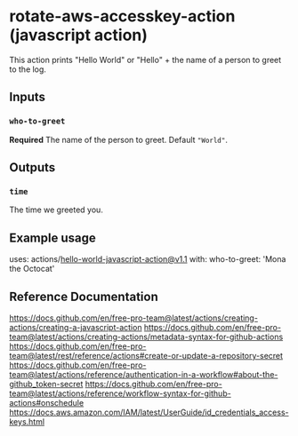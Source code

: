 # rotate-aws-accesskey-action (javascript action)

This action prints "Hello World" or "Hello" + the name of a person to greet to the log.

## Inputs

### `who-to-greet`

**Required** The name of the person to greet. Default `"World"`.

## Outputs

### `time`

The time we greeted you.

## Example usage

uses: actions/hello-world-javascript-action@v1.1
with:
  who-to-greet: 'Mona the Octocat'







## Reference Documentation
https://docs.github.com/en/free-pro-team@latest/actions/creating-actions/creating-a-javascript-action
https://docs.github.com/en/free-pro-team@latest/actions/creating-actions/metadata-syntax-for-github-actions
https://docs.github.com/en/free-pro-team@latest/rest/reference/actions#create-or-update-a-repository-secret
https://docs.github.com/en/free-pro-team@latest/actions/reference/authentication-in-a-workflow#about-the-github_token-secret
https://docs.github.com/en/free-pro-team@latest/actions/reference/workflow-syntax-for-github-actions#onschedule
https://docs.aws.amazon.com/IAM/latest/UserGuide/id_credentials_access-keys.html
